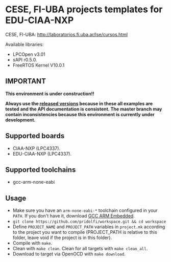 # CESE, FI-UBA projects templates for EDU-CIAA-NXP

CESE, FI-UBA: http://laboratorios.fi.uba.ar/lse/cursos.html

Available libraries:
   - LPCOpen v3.01
   - sAPI r0.5.0.
   - FreeRTOS Kernel V10.0.1

## IMPORTANT

**This environment is under construction!!**

**Always use the [released versions](../../releases) because in these all examples are tested and the API documentation is consistent. The master branch may contain inconsistencies because this environment is currently under development.**

## Supported boards
- CIAA-NXP (LPC4337).
- EDU-CIAA-NXP (LPC4337).

## Supported toolchains
- gcc-arm-none-eabi

## Usage
* Make sure you have an ```arm-none-eabi-*``` toolchain configured in your ```PATH```. If you don't have it, download [GCC ARM Embedded](https://developer.arm.com/open-source/gnu-toolchain/gnu-rm).
* ```git clone https://github.com/pridolfi/workspace.git && cd workspace```
* Define ```PROJECT_NAME```  and ```PROJECT_PATH``` variables in ```project.mk``` according to the project you want to compile (PROJECT_PATH is relative to this folder, leave void if the project is in this folder).
* Compile with ```make```.
* Clean with ```make clean```. Clean for all targets with ```make clean_all```.
* Download to target via OpenOCD with ```make download```.
